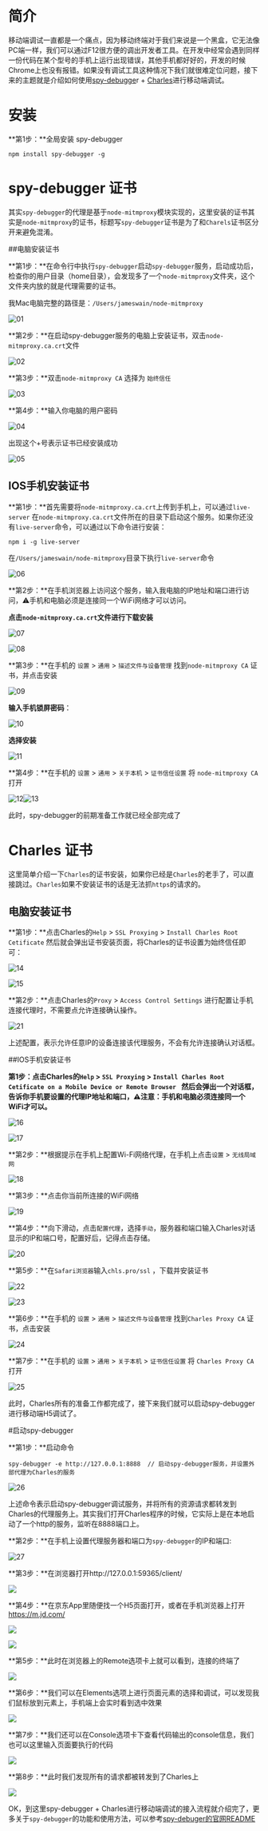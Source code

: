 # 简介

​		移动端调试一直都是一个痛点，因为移动终端对于我们来说是一个黑盒，它无法像PC端一样，我们可以通过F12很方便的调出开发者工具。在开发中经常会遇到同样一份代码在某个型号的手机上运行出现错误，其他手机都好好的，开发的时候Chrome上也没有报错。如果没有调试工具这种情况下我们就很难定位问题，接下来的主题就是介绍如何使用[spy-debugge](https://github.com/wuchangming/spy-debugger#readme)r + [Charles](https://www.charlesproxy.com/)进行移动端调试。

# 安装

**第1步：**全局安装 spy-debugger

```
npm install spy-debugger -g
```

# spy-debugger 证书

其实`spy-debugger`的代理是基于`node-mitmproxy`模块实现的，这里安装的证书其实是`node-mitmproxy`的证书，标题写`spy-debugger`证书是为了和`Charels`证书区分开来避免混淆。

##电脑安装证书

**第1步：**在命令行中执行`spy-debugger`启动`spy-debugger`服务，启动成功后，检查你的用户目录（home目录），会发现多了一个`node-mitmproxy`文件夹，这个文件夹内放的就是代理需要的证书。

我Mac电脑完整的路径是：`/Users/jameswain/node-mitmproxy`

![01](/Users/jameswain/PROD/blog/spy-debugger+Charles进行移动端调试/docs/01.jpg)

**第2步：**在启动spy-debugger服务的电脑上安装证书，双击`node-mitmproxy.ca.crt`文件

![02](/Users/jameswain/PROD/blog/spy-debugger+Charles进行移动端调试/docs/02.jpg)

**第3步：**双击`node-mitmproxy CA` 选择为 `始终信任`

![03](/Users/jameswain/PROD/blog/spy-debugger+Charles进行移动端调试/docs/03.jpg)

**第4步：**输入你电脑的用户密码

![04](/Users/jameswain/PROD/blog/spy-debugger+Charles进行移动端调试/docs/04.jpg)

出现这个+号表示证书已经安装成功

![05](/Users/jameswain/PROD/blog/spy-debugger+Charles进行移动端调试/docs/05.jpg)

## IOS手机安装证书

**第1步：**首先需要将`node-mitmproxy.ca.crt`上传到手机上，可以通过`live-server` 在`node-mitmproxy.ca.crt`文件所在的目录下启动这个服务。如果你还没有`live-server`命令，可以通过以下命令进行安装：

```shell
npm i -g live-server
```

在`/Users/jameswain/node-mitmproxy`目录下执行`live-server`命令

![06](/Users/jameswain/PROD/blog/spy-debugger+Charles进行移动端调试/docs/06.jpg)

**第2步：**在手机浏览器上访问这个服务，输入我电脑的IP地址和端口进行访问，⚠️手机和电脑必须是连接同一个WiFi网络才可以访问。

**点击`node-mitmproxy.ca.crt`文件进行下载安装**

![07](/Users/jameswain/PROD/blog/spy-debugger+Charles进行移动端调试/docs/07.jpg)

![08](/Users/jameswain/PROD/blog/spy-debugger+Charles进行移动端调试/docs/08.jpg)

**第3步：**在手机的 `设置` > `通用` > `描述文件与设备管理` 找到`node-mitmproxy CA` 证书，并点击安装

![09](/Users/jameswain/PROD/blog/spy-debugger+Charles进行移动端调试/docs/09.jpg)

**输入手机锁屏密码**：

![10](/Users/jameswain/PROD/blog/spy-debugger+Charles进行移动端调试/docs/10.jpg)

**选择安装**

![11](/Users/jameswain/PROD/blog/spy-debugger+Charles进行移动端调试/docs/11.jpg)

**第4步：**在手机的 `设置` > `通用` > `关于本机` > `证书信任设置` 将 `node-mitmproxy CA` 打开

![12](/Users/jameswain/PROD/blog/spy-debugger+Charles进行移动端调试/docs/12.jpg)![13](/Users/jameswain/PROD/blog/spy-debugger+Charles进行移动端调试/docs/13.jpg) 

此时，spy-debugger的前期准备工作就已经全部完成了

# Charles 证书

这里简单介绍一下`Charles`的证书安装，如果你已经是`Charles`的老手了，可以直接跳过。`Charles`如果不安装证书的话是无法抓`https`的请求的。

## 电脑安装证书

**第1步：**点击Charles的`Help` > `SSL Proxying` > `Install Charles Root Cetificate` 然后就会弹出证书安装页面，将Charles的证书设置为始终信任即可：

![14](/Users/jameswain/PROD/blog/spy-debugger+Charles进行移动端调试/docs/14.jpg)

![15](/Users/jameswain/PROD/blog/spy-debugger+Charles进行移动端调试/docs/15.jpg)

**第2步：**点击Charles的`Proxy` > `Access Control Settings` 进行配置让手机连接代理时，不需要点允许连接确认操作。

![21](/Users/jameswain/PROD/blog/spy-debugger+Charles进行移动端调试/docs/21.jpg)

上述配置，表示允许任意IP的设备连接该代理服务，不会有允许连接确认对话框。

##IOS手机安装证书

**第1步：**点击Charles的`Help` > `SSL Proxying` > `Install Charles Root Cetificate on a Mobile Device or Remote Browser ` 然后会弹出一个对话框，告诉你手机要设置的代理IP地址和端口，**⚠️注意：手机和电脑必须连接同一个WiFi才可以。**

![16](/Users/jameswain/PROD/blog/spy-debugger+Charles进行移动端调试/docs/16.jpg)

![17](/Users/jameswain/PROD/blog/spy-debugger+Charles进行移动端调试/docs/17.jpg)

**第2步：**根据提示在手机上配置Wi-Fi网络代理，在手机上点击`设置` > `无线局域网`

![18](/Users/jameswain/PROD/blog/spy-debugger+Charles进行移动端调试/docs/18.jpg)

**第3步：**点击你当前所连接的WiFi网络

![19](/Users/jameswain/PROD/blog/spy-debugger+Charles进行移动端调试/docs/19.jpg)

**第4步：**向下滑动，点击`配置代理`，选择`手动`，服务器和端口输入Charles对话显示的IP和端口号，配置好后，记得点击存储。

![20](/Users/jameswain/PROD/blog/spy-debugger+Charles进行移动端调试/docs/20.jpg)

**第5步：**在`Safari浏览器`输入`chls.pro/ssl` ，下载并安装证书

![22](/Users/jameswain/PROD/blog/spy-debugger+Charles进行移动端调试/docs/23.jpg)

![23](/Users/jameswain/PROD/blog/spy-debugger+Charles进行移动端调试/docs/22.jpg)

**第6步：**在手机的 `设置` > `通用` > `描述文件与设备管理` 找到`Charles Proxy CA` 证书，点击安装

![24](/Users/jameswain/PROD/blog/spy-debugger+Charles进行移动端调试/docs/24.jpg)

**第7步：**在手机的 `设置` > `通用` > `关于本机` > `证书信任设置` 将 `Charles Proxy CA` 打开

![25](/Users/jameswain/PROD/blog/spy-debugger+Charles进行移动端调试/docs/25.jpg)

此时，Charles所有的准备工作都完成了，接下来我们就可以启动spy-debugger进行移动端H5调试了。



#启动spy-debugger 

**第1步：**启动命令

```shell
spy-debugger -e http://127.0.0.1:8888  // 启动spy-debugger服务，并设置外部代理为Charles的服务
```

![26](/Users/jameswain/PROD/blog/spy-debugger+Charles进行移动端调试/docs/26.jpg)

上述命令表示启动spy-debugger调试服务，并将所有的资源请求都转发到Charles的代理服务上。其实我们打开Charles程序的时候，它实际上是在本地启动了一个http的服务，监听在8888端口上。

**第2步：**在手机上设置代理服务器和端口为`spy-debugger`的IP和端口:

![27](/Users/jameswain/PROD/blog/spy-debugger+Charles进行移动端调试/docs/27.jpg)

**第3步：**在浏览器打开http://127.0.0.1:59365/client/ 

![](/Users/jameswain/PROD/blog/spy-debugger+Charles进行移动端调试/docs/34.jpg)

**第4步：**在京东App里随便找一个H5页面打开，或者在手机浏览器上打开 https://m.jd.com/

![](/Users/jameswain/PROD/blog/spy-debugger+Charles进行移动端调试/docs/31.jpg)

![](/Users/jameswain/PROD/blog/spy-debugger+Charles进行移动端调试/docs/33.jpg)

**第5步：**此时在浏览器上的Remote选项卡上就可以看到，连接的终端了

![](/Users/jameswain/PROD/blog/spy-debugger+Charles进行移动端调试/docs/28.jpg)

**第6步：**我们可以在Elements选项上进行页面元素的选择和调试，可以发现我们鼠标放到元素上，手机端上会实时看到选中效果

![](/Users/jameswain/PROD/blog/spy-debugger+Charles进行移动端调试/docs/29.jpg)

**第7步：**我们还可以在Console选项卡下查看代码输出的console信息，我们也可以这里输入页面要执行的代码

![](/Users/jameswain/PROD/blog/spy-debugger+Charles进行移动端调试/docs/30.jpg)

**第8步：**此时我们发现所有的请求都被转发到了Charles上

![](/Users/jameswain/PROD/blog/spy-debugger+Charles进行移动端调试/docs/35.jpg)

OK，到这里spy-debugger + Charles进行移动端调试的接入流程就介绍完了，更多关于`spy-debugger`的功能和使用方法，可以参考[spy-debuger的官网README](https://www.npmjs.com/package/spy-debugger)

